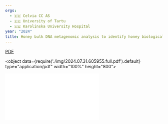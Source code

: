 ```yaml
---
orgs:
  - 🇪🇪 Celvia CC AS
  - 🇪🇪 University of Tartu
  - 🇸🇪 Karolinska University Hospital
year: "2024"
title: Honey bulk DNA metagenomic analysis to identify honey biological
---
```


[PDF](./img/2024.07.31.605955.full.pdf)

<object data={require('./img/2024.07.31.605955.full.pdf').default} type="application/pdf" width="100%" height="800"></object>

![](img/2024.07.31.605955.full.pdf)